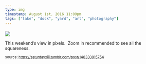 ```yaml
---
type: img
timestamp: August 1st, 2016 11:00pm
tags: ["lake", "dock", "yard", "art", "photography"]
---
```

####
<img src="https://saturdayxiii.github.io/media/148333815754.png"/>
                                                                                          
This weekend’s view in pixels.  Zoom in recommended to see all the squareness.
 
                                    
                
                
                
                
                                
<small>source: https://saturdayxiii.tumblr.com/post/148333815754</small>